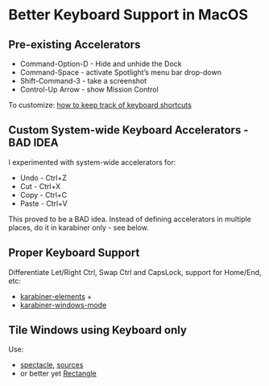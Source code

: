 # Better Keyboard Support in MacOS

## Pre-existing Accelerators

* Command-Option-D - Hide and unhide the Dock
* Command-Space - activate Spotlight’s menu bar drop-down
* Shift-Command-3 - take a screenshot
* Control-Up Arrow - show Mission Control

To customize: [how to keep track of keyboard
shortcuts](https://www.macworld.com/article/217325/how-to-keep-track-of-keyboard-shortcuts.html)

## Custom System-wide Keyboard Accelerators - BAD IDEA

I experimented with system-wide accelerators for:

* Undo - Ctrl+Z
* Cut - Ctrl+X
* Copy - Ctrl+C
* Paste - Ctrl+V

This proved to be a BAD idea.  Instead of defining accelerators in multiple
places, do it in karabiner only - see below.

## Proper Keyboard Support

Differentiate Let/Right Ctrl, Swap Ctrl and CapsLock, support for Home/End, etc:

* [karabiner-elements](https://karabiner-elements.pqrs.org/) +
* [karabiner-windows-mode](https://github.com/rux616/karabiner-windows-mode)

## Tile Windows using Keyboard only

Use:

* [spectacle](https://www.spectacleapp), [sources](https://github.com/eczarny/spectacle)
* or better yet [Rectangle](https://github.com/rxhanson/Rectangle)
